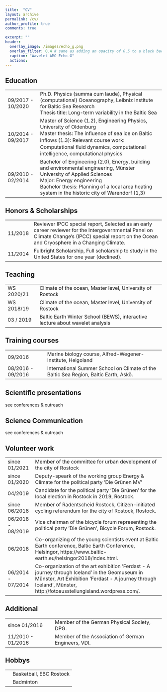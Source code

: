 ```yaml
---
title:  "CV"
layout: archive
permalink: /cv/
author_profile: true
comments: true

excerpt: ""
header:
  overlay_image: /images/echo_g.png
  overlay_filter: 0.4 # same as adding an opacity of 0.5 to a black background
  caption: "Wavelet AMO Echo-G"
  actions:
---
```

## Education
<table>
    <tr>
        <td>09/2017 - 10/2020</td>
        <td>Ph.D. Physics (summa cum laude), Physical (computational) Oceanography, Leibniz Institute for Baltic Sea Research<br>Thesis title: Long-term variability in the Baltic Sea</td>
    </tr>
    <tr>
        <td>10/2014 - 09/2017</td>
        <td>Master of Science (1.2), Engineering Physics, University of Oldenburg<br>Master thesis: The inﬂuence of sea ice on Baltic inﬂows (1.3): Relevant course work: Computational ﬂuid dynamics, computational intelligence, computational physics</td>
    </tr>
    <tr>
        <td>09/2010 - 02/2014</td>
        <td>Bachelor of Engineering (2.0), Energy, building and environmental engineering, Münster University of Applied Sciences<br>Major: Energy engineering<br>Bachelor thesis: Planning of a local area heating system in the historic city of Warendorf (1,3)</td>
    </tr>
</table>

## Honors & Scholarships

<table>
    <tr>
        <td>11/2018</td>
        <td>Reviewer IPCC special report, Selected as an early career reviewer for the Intergovernmental Panel on Climate Change’s (IPCC) special report on the Ocean and Cryosphere in a Changing Climate.</td>
    </tr>
    <tr>
        <td>11/2014</td>
        <td>Fulbright Scholarship, Full scholarship to study in the United States for one year (declined).</td>
    </tr>
</table>

## Teaching

<table>
    <tr>
        <td>WS 2020/21</td>
        <td>Climate of the ocean, Master level, University of Rostock</td>
    </tr>
    <tr>
        <td>WS 2018/19</td>
        <td>Climate of the ocean, Master level, University of Rostock</td>
    </tr>
    <tr>
        <td>    03 / 2019</td>
        <td>Baltic Earth Winter School (BEWS), interactive lecture about wavelet analysis </td>
    </tr>
</table>

## Training courses

<table>
    <tr>
        <td>09/2016</td>
        <td>Marine biology course, Alfred-Wegener-Institute, Helgoland</td>
    </tr>
    <tr>
        <td>08/2016 - 09/2016</td>
        <td>International Summer School on Climate of the Baltic Sea Region, Baltic Earth, Askö.</td>
    </tr>
</table>



## Scientiﬁc presentations

see conferences & outreach

## Science Communication

see conferences & outreach

## Volunteer work

<table>
    <tr>
        <td>since 01/2021</td>
        <td>Member of the committee for urban development of the city of Rostock </td>
    </tr>
    <tr>
        <td>since 01/2020</td>
        <td>Deputy-speark of the working group Energy & Climate for the political party ’Die Grünen MV’ </td>
    </tr>
    <tr>
        <td>04/2019</td>
        <td>Candidate for the political party ’Die Grünen’ for the local election in Rostock in 2019, Rostock.</td>
    </tr>
    <tr>
        <td>since 06/2018</td>
        <td>Member of Radentscheid Rostock, Citizen-initiated cycling referendum for the city of Rostock, Rostock.</td>
    </tr>
    <tr>
        <td>06/2018 - 08/2019</td>
        <td>Vice chairman of the bicycle forum representing the political party ’Die Grünen’, Bicycle Forum, Rostock.</td>
    </tr>
    <tr>
        <td>06/2018</td>
        <td>Co-organizing of the young scientists event at Baltic Earth conference, Baltic Earth Conference, Helsingor, https://www.baltic-earth.eu/helsingor2018/index.html.</td>
    </tr>
    <tr>
        <td>06/2014 - 07/2014</td>
        <td>Co-organization of the art exhibition ’Ferdast - A journey through Iceland’ in the Geomuseum in Münster, Art Exhibition ’Ferdast - A journey through Iceland’, Münster, http://fotoausstellungisland.wordpress.com/.</td>
    </tr>
</table>

## Additional	

<table>
    <tr>
        <td>since 01/2016</td>
        <td>Member of the German Physical Society, DPG.</td>
    </tr>
    <tr>
        <td>11/2010 - 01/2016</td>
        <td>Member of the Association of German Engineers, VDI.</td>
    </tr>
</table>

	
## Hobbys	

<table>
    <tr>
        <td></td>
        <td>Basketball, EBC Rostock</td>
    </tr>
    <tr>
        <td></td>
        <td>Badminton</td>
    </tr>
</table>
